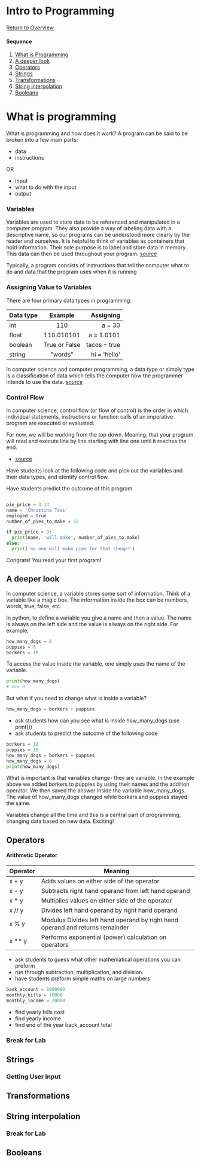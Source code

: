 # Intro to Programming

[Return to Overview](https://github.com/kyle1james/teacher_docs_coding_bootcamp/blob/master/README.md)

#### Sequence

1. [What is Programming](#what-is-programming)
2. [A deeper look](#a-deeper-look)
3. [Operators](#operators)
4. [Strings](#strings)
5. [Transformations](#transformations)
6. [String interpolation](#string-interpolation)
7. [Booleans](#returns-as-breakpoints)

# What is programming
What is programming and how does it work? A program can be said to be broken into a few main parts:

- data
- instructions

OR

- input
- what to do with the input
- output

### Variables
Variables are used to store data to be referenced and manipulated in a computer program. They also provide a way of labeling data with a descriptive name, so our programs can be understood more clearly by the reader and ourselves. It is helpful to think of variables as containers that hold information. Their sole purpose is to label and store data in memory. This data can then be used throughout your program. [source](https://launchschool.com/books/ruby/read/variables)

Typically, a program consists of instructions that tell the computer what to do and data that the program uses when it is running

### Assigning Value to Variables
There are four primary data types in programming:

| Data type     | Example       | Assigning    |
| ------------- |:-------------:| ------------:|
| int           | 110           | a = 30       |
| float         | 110.010101    | a = 1.0101   |
| boolean       | True or False | tacos = true |
| string        | "words"       | hi = 'hello' |

In computer science and computer programming, a data type or simply type is a classification of data which tells the computer how the programmer intends to use the data. [source](https://en.wikipedia.org/wiki/Data_type)

### Control Flow

In computer science, control flow (or flow of control) is the order in which individual statements, instructions or function calls of an imperative program are executed or evaluated.

For now, we will be working from the top down. Meaning, that your program will read and execute line by line starting with line one until it reaches the end.

- [source](https://en.wikipedia.org/wiki/Control_flow)


Have students look at the following code and pick out the variables and their data types, and identify control flow.

Have students predict the outcome of this program

```python

pie_price = 3.14
name = 'Christina Tosi'
employed = True
number_of_pies_to_make = 32

if pie_price > 3:
  print(name, 'will make', number_of_pies_to_make)
else:
  print('no one will make pies for that cheap!')

```
Congrats! You read your first program!

## A deeper look


In computer science, a variable stores some sort of information. Think of a variable like a magic box. The information inside the box can be numbers, words, true, false, etc.

In python, to define a variable you give a name and then a value. The name is always on the left side and the value is always on the right side. For example,

```python
how_many_dogs = 0
puppies = 8
borkers = 10

```
To access the value inside the variable, one simply uses the name of the variable.

```python
print(how_many_dogs)
# >>> 0
```

But what if you need to change what is inside a variable?

```python
how_many_dogs = borkers + puppies
```
- ask students how can you see what is inside how_many_dogs (use print())
- ask students to predict the outcome of the following code

```python
borkers = 10
puppies = 10
how_many_dogs = borkers + puppies
how_many_dogs = 0
print(how_many_dogs)
```

What is important is that variables change- they are variable. In the example above we added borkers to puppies by using their names and the addition operator. We then saved the answer inside the variable how_many_dogs. The value of how_many_dogs changed while borkers and puppies stayed the same.

Variables change all the time and this is a central part of programming, changing data based on new data. Exciting!


## Operators

#### Arithmetic Operator

Operator     | Meaning
------------ | ------------
x + y  | Adds values on either side of the operator
x - y  | Subtracts right hand operand from left hand operand
x * y  | Multiplies values on either side of the operator
x // y | Divides left hand operand by right hand operand
x % y  | Modulus Divides left hand operand by right hand operand and returns remainder
x ** y | Performs exponential (power) calculation on operators


- ask students to guess what other mathematical operations you can preform
- run through subtraction, multiplication, and division.
- have students preform simple maths on large numbers

```python
bank_account = 1000000
monthly_bills = 10000
monthly_income = 20000
```
- find yearly bills cost
- find yearly income
- find end of the year back_account total

### Break for Lab

## Strings
### Getting User Input

## Transformations

## String interpolation

### Break for Lab

## Booleans
